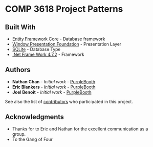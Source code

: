 # COMP 3618 Project Patterns

## Built With

* [Entity Framework Core](https://docs.microsoft.com/en-us/ef/core/) - Database framework
* [Window Presentation Foundation](https://docs.microsoft.com/en-us/dotnet/framework/wpf/) - Presentation Layer
* [SQLite](https://www.sqlite.org/index.html) - Database Type
* [.Net Frame Work 4.7.2](https://dotnet.microsoft.com/download/dotnet-framework/net472) - Framework

## Authors

* **Nathan Chan** - *Initial work* - [PurpleBooth](https://github.com/ericb-bcit)
* **Eric Blankers** - *Initial work* - [PurpleBooth](https://github.com/wetcoaster)
* **Joel Benoit** - *Initial work* - [PurpleBooth](https://github.com/JayOwl)

See also the list of [contributors](https://github.com/JayOwl/Comp3618Final/graphs/contributors) who participated in this project.

## Acknowledgments

* Thanks for to Eric and Nathan for the excellent communication as a group.
* To the Gang of Four
